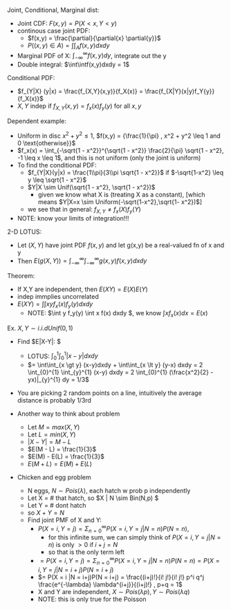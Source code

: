 Joint, Conditional, Marginal dist:
- Joint CDF: $F(x,y) = P(X \lt x, Y \lt y)$
- continous case joint PDF:
    - $f(x,y) = \frac{\partial}{\partial{x} \partial{y}}$
    - $P((x,y) \in A ) = \int\int_A f(x,y) dxdy$
- Marginal PDF of X: $\int_{-\infty}^{\infty} f(x,y)dy$, integrate out the y
- Double integral: $\int\intf(x,y)dxdy = 1$

 Conditional PDF:
 - $f_{Y|X} (y|x) = \frac{f_{X,Y}(x,y)}{f_X(x)} = \frac{f_{X|Y}(x|y)f_Y{y}}{f_X(x)}$
 - $X,Y$ indep if $f_{X,Y}(x,y) = f_x(x)f_y(y)$ for all $x,y$
 
 Dependent example:
 - Uniform in disc $x^2+y^2 \leq 1$, $f(x,y) = {\frac{1}{\pi} , x^2 + y^2 \leq 1 and 0 \text{otherwise}}$
 - $f_x(x) = \int_{-\sqrt{1 - x^2}}^{\sqrt{1 - x^2}} \frac{2}{\pi} \sqrt{1 - x^2}, -1 \leq x \leq 1$, and this is not uniform (only the joint is uniform)
 - To find the conditional PDF:
    - $f_{Y|X}(y|x) = \frac{1\\pi}{3\\pi \sqrt{1 - x^2}}$ if $-\sqrt{1-x^2} \leq y \leq \sqrt{1 - x^2}$
    - $Y|X \sim Unif(\sqrt{1 - x^2}, \sqrt{1 - x^2})$
        - given we know what X is (treating X as a constant), [which means $Y|X=x \sim Uniform(-\sqrt{1-x^2},\sqrt{1- x^2})$]
    - we see that in general: $f_{X,Y} \neq f_x(X)f_y(Y)$
 - NOTE: know your limits of integration!!!

 2-D LOTUS:
 - Let $(X,Y)$ have joint PDF $f(x,y)$ and let g(x,y) be a real-valued fn of x and y
 - Then $E(g(X,Y)) = \int_{-\infty}^{\infty}\int_{-\infty}^{\infty} g(x,y)f(x,y) dxdy$

 Theorem:
 - If X,Y are independent, then $E(XY) = E(X)E(Y)$
 - indep immplies uncorrelated
 - $E(XY) = \int\int x y f_x(x)f_y(y) dxdy$
    - NOTE: $\int y f_y(y) \int x f(x) dxdy $, we know $\int x f_x(x) dx = E(x)$

Ex. $X,Y \sim i.i.d Unif(0,1)$
- Find $E|X-Y|: $
    - LOTUS: $\int_{0}^{1} \int_{0}^{1} |x-y| dx dy$
    - $= \int\int_{x \gt y} (x-y)dxdy  + \int\int_{x \lt y} (y-x) dxdy = 2 \int_{0}^{1} \int_{y}^{1} (x-y) dxdy = 2 \int_{0}^{1} (\frac{x^2}{2} - yx)|_{y}^{1} dy = 1/3$
- You are picking 2 random points on a line, intuitively the average distance is probably 1/3rd
- Another way to think about problem
    - Let $M = max(X,Y)$
    - Let $L = min(X,Y)$
    - $|X - Y| = M - L$
    - $E(M - L) = \frac{1}{3}$
    - $E(M) - E(L) = \frac{1}{3}$
    - $E(M + L) = E(M) + E(L)$

- Chicken and egg problem
    - N eggs, $N \sim Pois(\lambda)$, each hatch w prob p independently
    - Let X = \# that hatch, so $X | N \sim Bin(N,p) $
    - Let Y = \# dont hatch
    - so $X + Y = N$
    - Find joint PMF of X and Y:
        - $P(X =i,Y = j) = \Sigma_{n=0}^{\infty} P(X=i,Y=j|N = n)P(N = n)$, 
            - for this infinite sum, we can simply think of $P(X=i,Y=j|N = n)$ is only $\gt 0$ if $i+j = N$
            - so that is the only term left
        - $= P(X =i,Y= j) = \Sigma_{n=0}^{\infty} P(X=i,Y=j | N = n) P(N = n) = P(X = i,Y=j |N = i+j)P(N = i+j)$
        - $= P(X = i |N = i+j)P(N = i+j) = \frac{(i+j)!}{i! j!}{i! j!} p^i q^j \frac{e^{-\lambda} \lambda^{i+j}}{(i+j)!} , p+q = 1$
        - X and Y are independent, $X \sim Pois(\lambda p), Y \sim Pois(\lambda q)$
        - NOTE: this is only true for the Poisson
